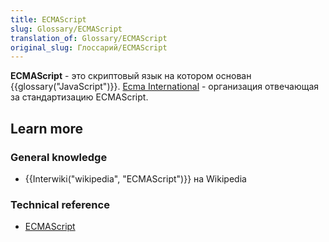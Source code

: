 ```yaml
---
title: ECMAScript
slug: Glossary/ECMAScript
translation_of: Glossary/ECMAScript
original_slug: Глоссарий/ECMAScript
---
```


**ECMAScript** - это скриптовый язык на котором основан {{glossary("JavaScript")}}. [Ecma International](http://www.ecma-international.org) - организация отвечающая за стандартизацию ECMAScript.

## Learn more

### General knowledge

- {{Interwiki("wikipedia", "ECMAScript")}} на Wikipedia

### Technical reference

- [ECMAScript](http://www.ecmascript.org/)
